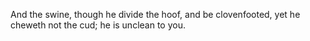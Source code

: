 And the swine, though he divide the hoof, and be clovenfooted, yet he cheweth not the cud; he is unclean to you.
